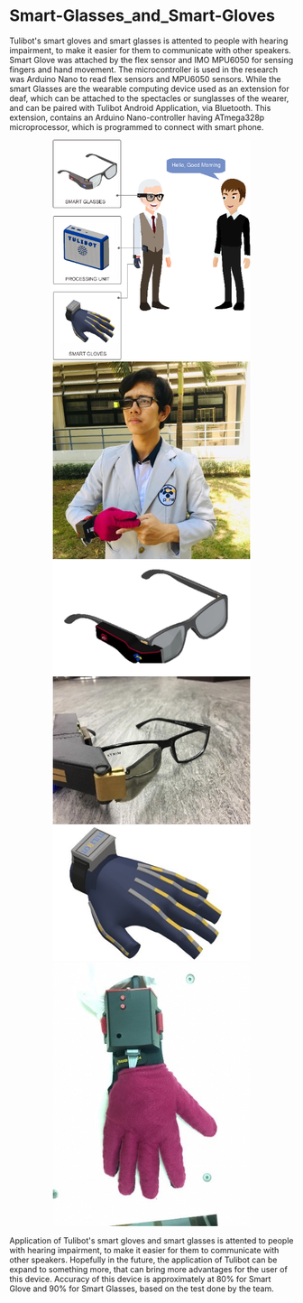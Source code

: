 # Smart-Glasses_and_Smart-Gloves

Tulibot's smart gloves and smart glasses is attented to people with hearing impairment, to make it easier for them to communicate with other speakers. 
Smart Glove was attached by the flex sensor and IMO MPU6050 for sensing fingers and hand movement. The microcontroller is used in the research was Arduino Nano to read flex sensors and MPU6050 sensors. While the smart Glasses are the wearable computing device used as an extension for deaf, which can be attached to the spectacles or sunglasses of the wearer, and can be paired with Tulibot Android Application, via Bluetooth. This extension, contains an Arduino Nano-controller having ATmega328p microprocessor, which is programmed to connect with smart phone.

<p align="center">
  <img src="Tulibot-wearing.png" width="350" title="hover text">
  <img src="Tulibot-wearing.jpg" width="350" alt="accessibility text">
  <img src="Tulibot-glasses.png" width="350" alt="accessibility text">
  <img src="Tulibot-glasses.jpg" width="350" alt="accessibility text">
  <img src="Tulibot-gloves-CAD.jpg" width="350" alt="accessibility text">
  <img src="Tulibot-gloves.jpg" width="350" alt="accessibility text">
</p>

Application of Tulibot's smart gloves and smart glasses is attented to people with hearing impairment, to make it easier for them to communicate with other speakers. Hopefully in the future, the application of Tulibot can be expand to something more, that can bring more advantages for the user of this device. Accuracy of this device is approximately at 80% for Smart Glove and 90% for Smart Glasses, based on the test done by the team.
